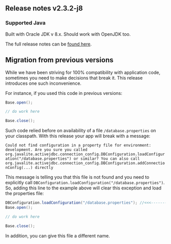 ## Release notes v2.3.2-j8

### Supported Java

Built with Oracle JDK v 8.x. Should work with OpenJDK too.

The full release notes can be [found here](https://github.com/javalite/javalite/releases/tag/javalite-2.3.2-j8).



## Migration from previous versions

While we have been striving for 100% compatibility with application code, 
sometimes you need to make decisions that break it. This release introduces one such inconvenience. 

For instance, if you used this code in previous versions: 

```java
Base.open();

// do work here

Base.close();
```  

Such code relied before on availability of a file `/database.properties` on your classpath. With this release your app will break with a message:

`Could not find configuration in a property file for environment: development. Are you sure you called org.javalite.activejdbc.connection_config.DBConfiguration.loadConfiguration("/database.properties") or similar? You can also call org.javalite.activejdbc.connection_config.DBConfiguration.addConnectionConfig(...) directly`

This message is telling you that this file is not found and you need to explicitly call `DBConfiguration.loadConfiguration("/database.properties")`. So, adding  this
 line to the example above will clear this exception and load the properties file: 
 
```java
DBConfiguration.loadConfiguration("/database.properties"); //<<<---------Add this line before you open a connection for the first time. 
Base.open();

// do work here

Base.close();
```  

In addition,  you can  give this file a different name. 
 
